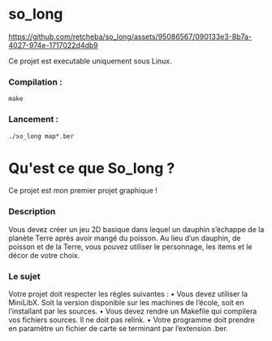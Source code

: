 # so_long

https://github.com/retcheba/so_long/assets/95086567/090133e3-8b7a-4027-974e-1717022d4db9

Ce projet est executable uniquement sous Linux.

### Compilation :
  ```
make
  ```
 
### Lancement :
  
  ```
./so_long map*.ber
  ```

# Qu'est ce que So_long ?
Ce projet est mon premier projet graphique !

### Description
Vous devez créer un jeu 2D basique dans lequel un
dauphin s’échappe de la planète Terre après avoir
mangé du poisson. Au lieu d’un dauphin, de poisson
et de la Terre, vous pouvez utiliser le personnage,
les items et le décor de votre choix.

### Le sujet
Votre projet doit respecter les règles suivantes :
• Vous devez utiliser la MiniLibX. Soit la version disponible sur les machines de
l’école, soit en l’installant par les sources.
• Vous devez rendre un Makefile qui compilera vos fichiers sources. Il ne doit pas
relink.
• Votre programme doit prendre en paramètre un fichier de carte se terminant par
l’extension .ber.
